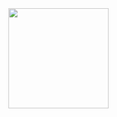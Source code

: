 <a href="https://apps.microsoft.com/detail/PixelRuler%20-%20UI/UX%20Design/9nffvgqf0djx?mode=direct">
	<img src="https://get.microsoft.com/images/en-us%20dark.svg" width="200"/>
</a>
